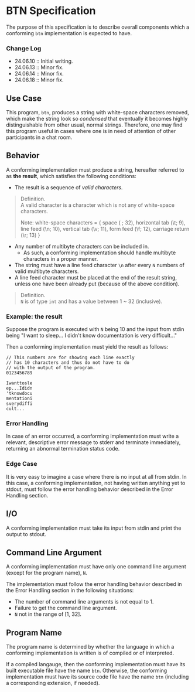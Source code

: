 # BTN Specification

The purpose of this specification is to describe overall components which a conforming `btn` implementation is expected to have.

### Change Log

- 24.06.10 :: Initial writing.
- 24.06.13 :: Minor fix.
- 24.06.14 :: Minor fix.
- 24.06.18 :: Minor fix.

## Use Case

This program, `btn`, produces a string with white-space characters removed, which make the string look so *condensed* that eventually it becomes highly distinguishable from other usual, normal strings. Therefore, one may find this program useful in cases where one is in need of attention of other participants in a chat room.

## Behavior

A conforming implementation must produce a string, hereafter referred to as **the result**, which satisfies the following conditions:

- The result is a sequence of *valid characters*.

> Definition.  
> A valid character is a character which is not any of white-space characters.
>
> Note: white-space characters = { space ( ; 32), horizontal tab (\t; 9), line feed (\n; 10), vertical tab (\v; 11), form feed (\f; 12), carriage return (\r; 13) }

- Any number of multibyte characters can be included in.
  - As such, a conforming implementation should handle multibyte characters in a proper manner.
- The string must have a line feed character `\n` after every `N` numbers of valid multibyte characters.
- A line feed character must be placed at the end of the result string, unless one have been already put (because of the above condition).

> Definition.  
> `N` is of type `int` and has a value between 1 ~ 32 (inclusive).

### Example: the result

Suppose the program is executed with `N` being 10 and the input from stdin being "I want to sleep... I didn't know documentation is very difficult..."

Then a conforming implementation must yield the result as follows:

```
// This numbers are for showing each line exactly
// has 10 characters and thus do not have to do
// with the output of the program.
0123456789

Iwanttosle
ep...Ididn
'tknowdocu
mentationi
sverydiffi
cult...
```

### Error Handling

In case of an error occurred, a conforming implementation must write a relevant, descriptive error message to stderr and terminate immediately, returning an abnormal termination status code.

### Edge Case

It is very easy to imagine a case where there is no input at all from stdin. In this case, a conforming implementation, not having written anything yet to stdout, must follow the error handling behavior described in the Error Handling section.

## I/O

A conforming implementation must take its input from stdin and print the output to stdout.


## Command Line Argument

A conforming implementation must have only one command line argument (except for the program name), `N`.

The implementation must follow the error handling behavior described in the Error Handling section in the following situations:

- The number of command line arguments is not equal to 1.
- Failure to get the command line argument.
- `N` not in the range of [1, 32].

## Program Name

The program name is determined by whether the language in which a conforming implementation is written is of compiled or of interpreted.

If a compiled langauge, then the conforming implementation must have its built executable file have the name `btn`. Otherwise, the conforming implementation must have its source code file have the name `btn` (including a corresponding extension, if needed).